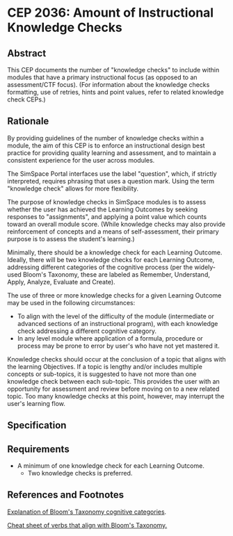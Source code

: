 # CEP 2036: Amount of Instructional Knowledge Checks

## Abstract

This CEP documents the number of "knowledge checks" to include within modules that have a primary instructional focus (as opposed to an assessment/CTF focus). (For information about the knowledge checks formatting, use of retries, hints and point values, refer to related knowledge check CEPs.)

## Rationale

By providing guidelines of the number of knowledge checks within a module, the aim of this CEP is to enforce an instructional design best practice for providing quality learning and assessment, and to maintain a consistent experience for the user across modules. 

The SimSpace Portal interfaces use the label "question", which, if strictly interpreted, requires phrasing that uses a question mark. Using the term "knowledge check" allows for more flexibility.

The purpose of knowledge checks in SimSpace modules is to assess whether the user has achieved the Learning Outcomes by seeking responses to "assignments", and applying a point value which counts toward an overall module score. (While knowledge checks may also provide reinforcement of concepts and a means of self-assessment, their primary purpose is to assess the student's learning.)

Minimally, there should be a knowledge check for each Learning Outcome. Ideally, there will be two knowledge checks for each Learning Outcome, addressing different categories of the cognitive process (per the widely-used Bloom's Taxonomy, these are labeled as Remember, Understand, Apply, Analyze, Evaluate and Create).

The use of three or more knowledge checks for a given Learning Outcome may be used in the following circumstances:
* To align with the level of the difficulty of the module (intermediate or advanced sections of an instructional program), with each knowledge check addressing a different cognitive category.
* In any level module where application of a formula, procedure or process may be prone to error by user's who have not yet mastered it.

Knowledge checks should occur at the conclusion of a topic that aligns with the learning Objectives. If a topic is lengthy and/or includes multiple concepts or sub-topics, it is suggested to have not more than one knowledge check between each sub-topic. This provides the user with an opportunity for assessment and review before moving on to a new related topic. Too many knowledge checks at this point, however, may interrupt the user's learning flow.

## Specification

## Requirements

- A minimum of one knowledge check for each Learning Outcome.
    - Two knowledge checks is preferred.

## References and Footnotes

[Explanation of Bloom's Taxonomy cognitive categories](https://www.celt.iastate.edu/teaching/effective-teaching-practices/revised-blooms-taxonomy/).

[Cheat sheet of verbs that align with Bloom's Taxonomy.](https://www.apu.edu/live_data/files/333/blooms_taxonomy_action_verbs.pdf)
